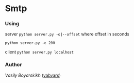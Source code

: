 # Smtp

### Using 
 server  `python server.py -o|--offset` where offset in seconds
 
 `python server.py -o 200`  
  
  client `python server.py localhost`
  
### Author 
*Vasily Boyarskikh* ([vabyars](https://github.com/vabyars))